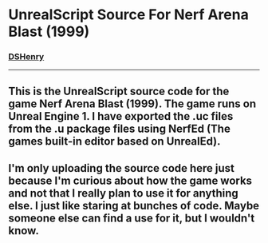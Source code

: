 # UnrealScript Source For Nerf Arena Blast (1999)

### [DSHenry](https://linktr.ee/Sir_Henricus)

---

## This is the UnrealScript source code for the game Nerf Arena Blast (1999). The game runs on Unreal Engine 1. I have exported the .uc files from the .u package files using NerfEd (The games built-in editor based on UnrealEd).

## I'm only uploading the source code here just because I'm curious about how the game works and not that I really plan to use it for anything else. I just like staring at bunches of code. Maybe someone else can find a use for it, but I wouldn't know.

